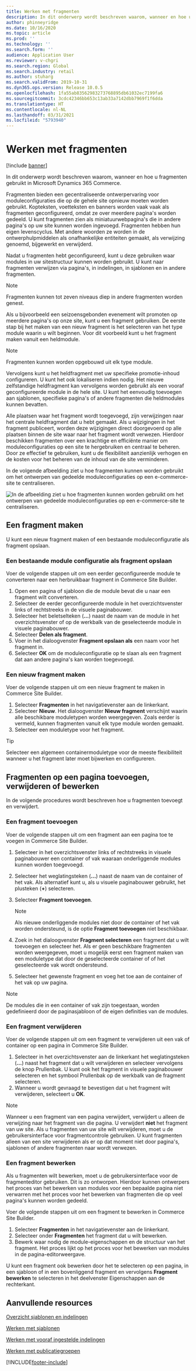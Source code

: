 ```yaml
---
title: Werken met fragmenten
description: In dit onderwerp wordt beschreven waarom, wanneer en hoe u fragmenten gebruikt in Microsoft Dynamics 365 Commerce.
author: phinneyridge
ms.date: 10/16/2020
ms.topic: article
ms.prod: ''
ms.technology: ''
ms.search.form: ''
audience: Application User
ms.reviewer: v-chgri
ms.search.region: Global
ms.search.industry: retail
ms.author: stuharg
ms.search.validFrom: 2019-10-31
ms.dyn365.ops.version: Release 10.0.5
ms.openlocfilehash: 1fa55ab83562983273768895db61032ec7199fa6
ms.sourcegitcommit: 3cdc42346bb653c13ab33a7142dbb7969f1f6dda
ms.translationtype: HT
ms.contentlocale: nl-NL
ms.lasthandoff: 03/31/2021
ms.locfileid: "5793940"
---
```

# <a name="work-with-fragments"></a>Werken met fragmenten 

[!include [banner](includes/banner.md)]

In dit onderwerp wordt beschreven waarom, wanneer en hoe u fragmenten gebruikt in Microsoft Dynamics 365 Commerce.

Fragmenten bieden een gecentraliseerde ontwerpervaring voor moduleconfiguraties die op de gehele site opnieuw moeten worden gebruikt. Kopteksten, voetteksten en banners worden vaak vaak als fragmenten geconfigureerd, omdat ze over meerdere pagina's worden gedeeld. U kunt fragmenten zien als miniatuurwebpagina's die in andere pagina's op uw site kunnen worden ingevoegd. Fragmenten hebben hun eigen levenscyclus. Met andere woorden ze worden in de ontwerphulpmiddelen als onafhankelijke entiteiten gemaakt, als verwijzing genoemd, bijgewerkt en verwijderd.

Nadat u fragmenten hebt geconfigureerd, kunt u deze gebruiken waar modules in uw sitestructuur kunnen worden gebruikt. U kunt naar fragmenten verwijzen via pagina's, in indelingen, in sjablonen en in andere fragmenten.

> [!NOTE]
> Fragmenten kunnen tot zeven niveaus diep in andere fragmenten worden genest.

Als u bijvoorbeeld een seizoensgebonden evenement wilt promoten op meerdere pagina's op onze site, kunt u een fragment gebruiken. De eerste stap bij het maken van een nieuw fragment is het selecteren van het type module waarin u wilt beginnen. Voor dit voorbeeld kunt u het fragment maken vanuit een heldmodule.

> [!NOTE]
> Fragmenten kunnen worden opgebouwd uit elk type module.

Vervolgens kunt u het heldfragment met uw specifieke promotie-inhoud configureren. U kunt het ook lokaliseren indien nodig. Het nieuwe zelfstandige heldfragment kan vervolgens worden gebruikt als een vooraf geconfigureerde module in de hele site. U kunt het eenvoudig toevoegen aan sjablonen, specifieke pagina's of andere fragmenten die heldmodules kunnen bevatten.

Alle plaatsen waar het fragment wordt toegevoegd, zijn verwijzingen naar het centrale heldfragment dat u hebt gemaakt. Als u wijzigingen in het fragment publiceert, worden deze wijzigingen direct doorgevoerd op alle plaatsen binnen de site waar naar het fragment wordt verwezen. Hierdoor beschikken fragmenten over een krachtige en efficiënte manier om moduleconfiguraties op een site te hergebruiken en centraal te beheren. Door ze effectief te gebruiken, kunt u de flexibiliteit aanzienlijk verhogen en de kosten voor het beheren van de inhoud van de site verminderen.

In de volgende afbeelding ziet u hoe fragmenten kunnen worden gebruikt om het ontwerpen van gedeelde moduleconfiguraties op een e-commerce-site te centraliseren.

![In de afbeelding ziet u hoe fragmenten kunnen worden gebruikt om het ontwerpen van gedeelde moduleconfiguraties op een e-commerce-site te centraliseren.](./media/fragment-figure1.png)

## <a name="create-a-fragment"></a>Een fragment maken

U kunt een nieuw fragment maken of een bestaande moduleconfiguratie als fragment opslaan.

### <a name="save-an-existing-module-configuration-as-a-fragment"></a>Een bestaande module configuratie als fragment opslaan

Voer de volgende stappen uit om een eerder geconfigureerde module te converteren naar een herbruikbaar fragment in Commerce Site Builder.

1. Open een pagina of sjabloon die de module bevat die u naar een fragment wilt converteren.
1. Selecteer de eerder geconfigureerde module in het overzichtsvenster links of rechtstreeks in de visuele paginabouwer.
1. Selecteer het beletselteken (**...**) naast de naam van de module in het overzichtsvenster of op de werkbalk van de geselecteerde module in visuele paginabouwer. 
1. Selecteer **Delen als fragment**. 
1. Voer in het dialoogvenster **Fragment opslaan als** een naam voor het fragment in.
1. Selecteer **OK** om de moduleconfiguratie op te slaan als een fragment dat aan andere pagina's kan worden toegevoegd.
<!-- The following image shows how to save a module configuration as a fragment.-->
<!--![A screen capture of how to save a module configuration as a fragment](./media/save-as-fragment.png)-->

### <a name="create-a-new-fragment"></a>Een nieuw fragment maken

Voer de volgende stappen uit om een nieuw fragment te maken in Commerce Site Builder.

1. Selecteer **Fragmenten** in het navigatievenster aan de linkerkant.
1. Selecteer **Nieuw**. Het dialoogvenster **Nieuw fragment** verschijnt waarin alle beschikbare moduletypen worden weergegeven. Zoals eerder is vermeld, kunnen fragmenten vanuit elk type module worden gemaakt.
1. Selecteer een moduletype voor het fragment.

<!-- The following image shows where to create a new fragment.-->
<!-- ![A screen capture of where to create a new fragment](./media/fragment-nav-menu.png)-->
> [!TIP]
> Selecteer een algemeen containermoduletype voor de meeste flexibiliteit wanneer u het fragment later moet bijwerken en configureren.

## <a name="add-remove-or-edit-fragments-on-a-page"></a>Fragmenten op een pagina toevoegen, verwijderen of bewerken

In de volgende procedures wordt beschreven hoe u fragmenten toevoegt en verwijdert.

### <a name="add-a-fragment"></a>Een fragment toevoegen

Voer de volgende stappen uit om een fragment aan een pagina toe te voegen in Commerce Site Builder.

1. Selecteer in het overzichtsvenster links of rechtstreeks in visuele paginabouwer een container of vak waaraan onderliggende modules kunnen worden toegevoegd.
1. Selecteer het weglatingsteken (**...**) naast de naam van de container of het vak.  Als alternatief kunt u, als u visuele paginabouwer gebruikt, het plusteken (**+**) selecteren.  
1. Selecteer **Fragment toevoegen**.
    <!-- ![A screen capture of how to add an existing fragment to a slot or container](./media/add-fragment.png)-->
 
    > [!NOTE]
    > Als nieuwe onderliggende modules niet door de container of het vak worden ondersteund, is de optie **Fragment toevoegen** niet beschikbaar.
    
1. Zoek in het dialoogvenster **Fragment selecteren** een fragment dat u wilt toevoegen en selecteer het. Als er geen beschikbare fragmenten worden weergegeven, moet u mogelijk eerst een fragment maken van een moduletype dat door de geselecteerde container of of het geselecteerde vak wordt ondersteund.
1. Selecteer het gewenste fragment en voeg het toe aan de container of het vak op uw pagina.
<!--    ![A screen capture of the fragment picker modal window](./media/fragment-picker.png)-->

> [!NOTE]
> De modules die in een container of vak zijn toegestaan, worden gedefinieerd door de paginasjabloon of de eigen definities van de modules.

### <a name="remove-a-fragment"></a>Een fragment verwijderen

Voer de volgende stappen uit om een fragment te verwijderen uit een vak of container op een pagina in Commerce Site Builder.

1. Selecteer in het overzichtsvenster aan de linkerkant het weglatingsteken (**...**) naast het fragment dat u wilt verwijderen en selecteer vervolgens de knop Prullenbak.  U kunt ook het fragment in visuele paginabouwer selecteren en het symbool Prullenbak op de werkbalk van de fragment selecteren.
1. Wanneer u wordt gevraagd te bevestigen dat u het fragment wilt verwijderen, selecteert u **OK**.

> [!NOTE]
> Wanneer u een fragment van een pagina verwijdert, verwijdert u alleen de verwijzing naar het fragment van die pagina. U verwijdert **niet** het fragment van uw site. Als u fragmenten van uw site wilt verwijderen, moet u de gebruikersinterface voor fragmentcontrole gebruiken. U kunt fragmenten alleen van een site verwijderen als er op dat moment niet door pagina's, sjablonen of andere fragmenten naar wordt verwezen.

### <a name="edit-a-fragment"></a>Een fragment bewerken

Als u fragmenten wilt bewerken, moet u de gebruikersinterface voor de fragmenteditor gebruiken. Dit is zo ontworpen. Hierdoor kunnen ontwerpers het proces van het bewerken van modules voor een bepaalde pagina niet verwarren met het proces voor het bewerken van fragmenten die op veel pagina's kunnen worden gedeeld.

Voer de volgende stappen uit om een fragment te bewerken in Commerce Site Builder.

1. Selecteer **Fragmenten** in het navigatievenster aan de linkerkant.
1. Selecteer onder **Fragmenten** het fragment dat u wilt bewerken.
1. Bewerk waar nodig de module-eigenschappen en de structuur van het fragment. Het proces lijkt op het proces voor het bewerken van modules in de pagina-editorweergave.

U kunt een fragment ook bewerken door het te selecteren op een pagina, in een sjabloon of in een bovenliggend fragment en vervolgens **Fragment bewerken** te selecteren in het deelvenster Eigenschappen aan de rechterkant.

## <a name="additional-resources"></a>Aanvullende resources

[Overzicht sjablonen en indelingen](templates-layouts-overview.md)

[Werken met sjablonen](work-with-templates.md)

[Werken met vooraf ingestelde indelingen](work-with-layouts.md)

[Werken met publicatiegroepen](publish-groups.md)


[!INCLUDE[footer-include](../includes/footer-banner.md)]
